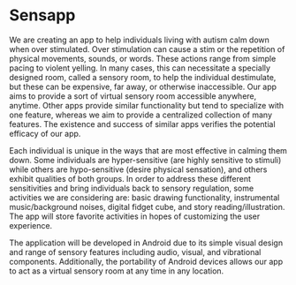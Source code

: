 # Sensapp
We are creating an app to help individuals living with autism calm down when over stimulated. Over stimulation can cause a stim or the repetition of physical movements, sounds, or words. These actions range from simple pacing to violent yelling. In many cases, this can necessitate a specially designed room, called a sensory room, to help the individual destimulate, but these can be expensive, far away, or otherwise inaccessible. Our app aims to provide a sort of virtual sensory room accessible anywhere, anytime. Other apps provide similar functionality but tend to specialize with one feature, whereas we aim to provide a centralized collection of many features. The existence and success of similar apps verifies the potential efficacy of our app.

Each individual is unique in the ways that are most effective in calming them down. Some individuals are hyper-sensitive (are highly sensitive to stimuli) while others are hypo-sensitive (desire physical sensation), and others exhibit qualities of both groups. In order to address these different sensitivities and bring individuals back to sensory regulation, some activities we are considering are: basic drawing functionality, instrumental music/background noises, digital fidget cube, and story reading/illustration. The app will store favorite activities in hopes of customizing the user experience.

The application will be developed in Android due to its simple visual design and range of sensory features including audio, visual, and vibrational components. Additionally, the portability of Android devices allows our app to act as a virtual sensory room at any time in any location.
